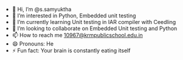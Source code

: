 - 👋 Hi, I’m @s.samyuktha
- 👀 I’m interested in Python, Embedded unit testing
- 🌱 I’m currently learning Unit testing in IAR compiler with Ceedling
- 💞️ I’m looking to collaborate on Embedded Unit testing and Python
- 📫 How to reach me 10967@krmpublicschool.edu.in
- 😄 Pronouns: He
- ⚡ Fun fact: Your brain is constantly eating itself

<!---
suku1980/suku1980 is a ✨ special ✨ repository because its `README.md` (this file) appears on your GitHub profile.
You can click the Preview link to take a look at your changes.
--->
